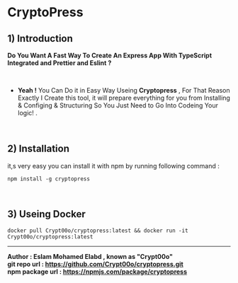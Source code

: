# CryptoPress

## 1)  Introduction 
**Do You Want A Fast Way To Create An Express App With TypeScript Integrated and Prettier and Eslint  ?** 

<br>

- **Yeah !** You Can Do it in Easy Way Useing **Cryptopress** , For That Reason  Exactly I Create this tool, it will prepare everything  for you from Installing & Configing & Structuring So You Just Need to Go Into Codeing Your logic! .

<br>

## 2) Installation 
it,s very easy you can install it with npm by running following command :

```
npm install -g cryptopress
```

<br>

## 3) Useing Docker

```
docker pull Crypt00o/cryptopress:latest && docker run -it Crypt00o/cryptopress:latest
```


-----

**Author : Eslam Mohamed Elabd , known as "Crypt00o"**
<br>
**git repo url :	  https://github.com/Crypt00o/cryptopress.git**
<br>
**npm package url : https://npmjs.com/package/cryptopress**
